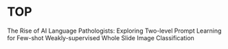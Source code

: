 # TOP
The Rise of AI Language Pathologists: Exploring Two-level Prompt Learning for Few-shot Weakly-supervised Whole Slide Image Classification
